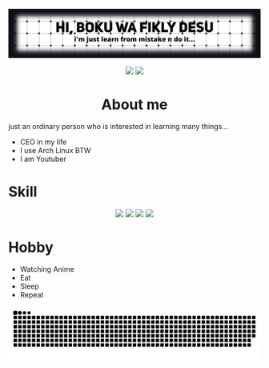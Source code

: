 ![image alt](assets/tampilan.png)

<div align="center">
 <p>
 <img src="https://img.shields.io/twitter/follow/soulightric?style=social"/>
 <img src="https://img.shields.io/youtube/channel/subscribers/UCCdW5ISUbmNzFj6EOtr-DnQ"/>
 </p>
</div>

<div align="center">
 <h1><b>About me</b></h1>
</div>

just an ordinary person who is interested in learning many things...
- CEO in my life
- I use Arch Linux BTW
- I am Youtuber

<div>
 <h1><b>Skill</b></h1>
 
 <div align="center">
 <a href="https://code.visualstudio.com"><img src="https://cdn.jsdelivr.net/gh/devicons/devicon/icons/vscode/vscode-original.svg" width="30" /></a>
 <img src="https://cdn.jsdelivr.net/gh/devicons/devicon/icons/linux/linux-original.svg" width="30" />
 <img src="https://cdn.jsdelivr.net/gh/devicons/devicon@latest/icons/archlinux/archlinux-original.svg" width="30" />
 <img src="https://cdn.jsdelivr.net/gh/devicons/devicon@latest/icons/kalilinux/kalilinux-plain-wordmark.svg" width="30/">
</div>
 
 <h1><b>Hobby</b></h1>
</div>

- Watching Anime
- Eat
- Sleep
- Repeat

<div align="center">
 
 ![snake gif](https://github.com/soulightric/soulightric/blob/output/github-snake-dark.svg)
 
</div>
